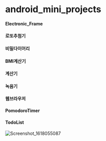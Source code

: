 # android_mini_projects
#### Electronic_Frame
#### 로또추첨기
#### 비밀다이어리
#### BMI계산기
#### 계산기
#### 녹음기
#### 웹브라우저
#### PomodoroTimer
#### TodoList
![Screenshot_1618055087](https://user-images.githubusercontent.com/52556870/114344059-1be20c00-9b9a-11eb-8b9c-96d1fc8160ee.png)
